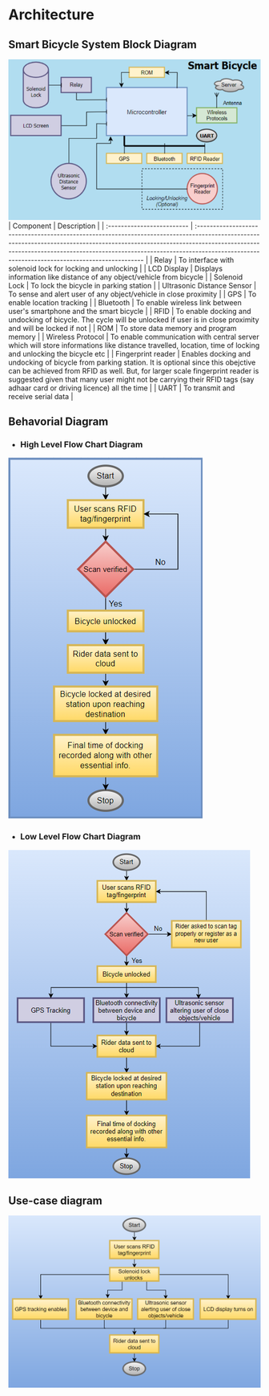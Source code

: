 # **Architecture**
## **Smart Bicycle System Block Diagram**
![Smart Bicycle System_Block Diagram](2022-02-26-14-58-06.png)
| Component                  | Description                                                                                                                                                                                                                                                                                              |
| :------------------------- | :------------------------------------------------------------------------------------------------------------------------------------------------------------------------------------------------------------------------------------------------------------------------------------------------------- |
| Relay                      | To interface with solenoid lock for locking and unlocking                                                                                                                                                                                                                                                |
| LCD Display                | Displays information like distance of any object/vehicle from bicycle                                                                                                                                                                                                                                    |
| Solenoid Lock              | To lock the bicycle in parking station                                                                                                                                                                                                                                                                   |
| Ultrasonic Distance Sensor | To sense and alert user of any object/vehicle in close proximity                                                                                                                                                                                                                                         |
| GPS                        | To enable location tracking                                                                                                                                                                                                                                                                              |
| Bluetooth                  | To enable wireless link between user's smartphone and the smart bicycle                                                                                                                                                                                                                                  |
| RFID                       | To enable docking and undocking of bicycle. The cycle will be unlocked if user is in close proximity and will be locked if not                                                                                                                                                                           |
| ROM                        | To store data memory and program memory                                                                                                                                                                                                                                                                  |
| Wireless Protocol          | To enable communication with central server which will store informations like distance travelled, location, time of locking and unlocking the bicycle etc                                                                                                                                               |
| Fingerprint reader         | Enables docking and undocking of bicycle from parking station. It is optional since this obejctive can be achieved from RFID as well. But, for larger scale fingerprint reader is suggested given that many user might not be carrying their RFID tags (say adhaar card or driving licence) all the time |
| UART                       | To transmit and receive serial data                                                                                                                                                                                                                                                                      |

## **Behavorial Diagram**
- ### High Level Flow Chart Diagram
![High Level Flow Chart](2022-02-26-14-46-34.png)

- ### Low Level Flow Chart Diagram
![Low Level Flow Chart](2022-02-26-15-21-26.png)

## **Use-case diagram**
![Use-case diagram](2022-02-26-15-58-10.png)
